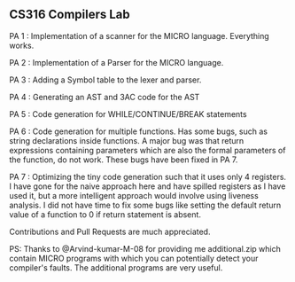 ## CS316 Compilers Lab

PA 1 : Implementation of a scanner for the MICRO language. Everything works. 

PA 2 : Implementation of a Parser for the MICRO language. 

PA 3 : Adding a Symbol table to the lexer and parser. 

PA 4 : Generating an AST and 3AC code for the AST

PA 5 : Code generation for WHILE/CONTINUE/BREAK statements

PA 6 : Code generation for multiple functions. Has some bugs, such as string declarations inside functions. A major bug was that return expressions containing parameters which are also the formal parameters of the function, do not work. These bugs have been fixed in PA 7. 

PA 7 : Optimizing the tiny code generation such that it uses only 4 registers. I have gone for the naive approach here and have spilled registers as I have used it, but a more intelligent approach would involve using liveness analysis. I did not have time to fix some bugs like setting the default return value of a function to 0 if return statement is absent. 

Contributions and Pull Requests are much appreciated. 

PS: Thanks to @Arvind-kumar-M-08 for providing me additional.zip which contain MICRO programs with which you can potentially detect your compiler's faults. The additional programs are very useful. 
